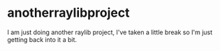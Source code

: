 # anotherraylibproject
I am just doing another raylib project, I've taken a little break so I'm just getting back into it a bit.
